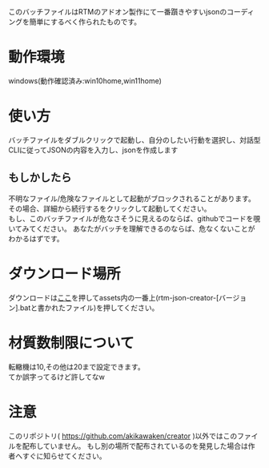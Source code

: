 このバッチファイルはRTMのアドオン製作にて一番躓きやすいjsonのコーディングを簡単にするべく作られたものです。 
# 動作環境
windows(動作確認済み:win10home,win11home)

# 使い方
バッチファイルをダブルクリックで起動し、自分のしたい行動を選択し、対話型CLIに従ってJSONの内容を入力し、jsonを作成します
## もしかしたら
不明なファイル/危険なファイルとして起動がブロックされることがあります。 その場合、詳細から続行するをクリックして起動してください。  
もし、このバッチファイルが危なさそうに見えるのならば、githubでコードを覗いてみてください。 あなたがバッチを理解できるのならば、危なくないことがわかるはずです。
# ダウンロード場所
ダウンロードは[ここ](https://github.com/akikawaken/creator/releases/tag/v0.9.2 "ahaha")を押してassets内の一番上(rtm-json-creator-[バージョン].batと書かれたファイル)を押してください。

# 材質数制限について
転轍機は10,その他は20まで設定できます。  
てか誤字ってるけど許してなw

# 注意
このリポジトリ( https://github.com/akikawaken/creator )以外ではこのファイルを配布していません。 もし別の場所で配布されているのを発見した場合は作者へすぐに知らせてください。
